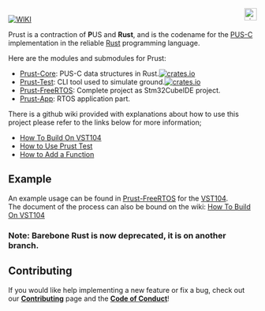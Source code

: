 <a href="http://www.visionspace.com">
   <img src="https://www.visionspace.com/img/VISIONSPACE_HZ_BLACK_HR.png" alt="visionspace logo" title="visionspace_cicd" align="right" height="25px" />
</a>



[![WIKI](https://img.shields.io/badge/wiki-prust-yellow.svg)](https://github.com/visionspacetec/Prust/wiki)

Prust is a contraction of **P**US and **Rust**, and is the codename for the [PUS-C](https://ecss.nl/standard/ecss-e-st-70-41c-space-engineering-telemetry-and-telecommand-packet-utilization-15-april-2016/) implementation in the reliable [Rust](https://www.rust-lang.org/) programming language. 

Here are the modules and submodules for Prust:  
- [Prust-Core](https://github.com/visionspacetec/Prust-Core): PUS-C data structures in Rust.[![crates.io](https://img.shields.io/crates/v/prust_core.svg)](https://crates.io/crates/prust_core)  
- [Prust-Test](https://github.com/visionspacetec/Prust-Test): CLI tool used to simulate ground.[![crates.io](https://img.shields.io/crates/v/prust_test.svg)](https://crates.io/crates/prust_test)
- [Prust-FreeRTOS](https://github.com/visionspacetec/Prust-FreeRTOS): Complete project as Stm32CubeIDE project.
- [Prust-App](https://github.com/visionspacetec/Prust-App): RTOS application part.

There is a github wiki provided with explanations about how to use this project please refer to the links below for more information;
* [How To Build On VST104](https://github.com/visionspacetec/Prust/wiki/How-To-Build-On-VST104)
* [How to Use Prust Test](https://github.com/visionspacetec/Prust/wiki/How-to-Use-Prust-Test)
* [How to Add a Function](https://github.com/visionspacetec/Prust/wiki/How-to-Add-a-Function)



## Example
An example usage can be found in [Prust-FreeRTOS](https://github.com/visionspacetec/Prust-FreeRTOS) for the [VST104](https://github.com/visionspacetec/VST104-Sierra).  
The document of the process can also be bound on the wiki: [How To Build On VST104](https://github.com/visionspacetec/Prust/wiki/How-To-Build-On-VST104)

### Note: Barebone Rust is now deprecated, it is on another branch.

## Contributing

If you would like help implementing a new feature or fix a bug, check out our **[Contributing](https://github.com/visionspacetec/Prust/blob/master/.github/contributing.md)** page and the **[Code of Conduct](https://github.com/visionspacetec/Prust/blob/master/.github/code_of_conduct.md)**!
